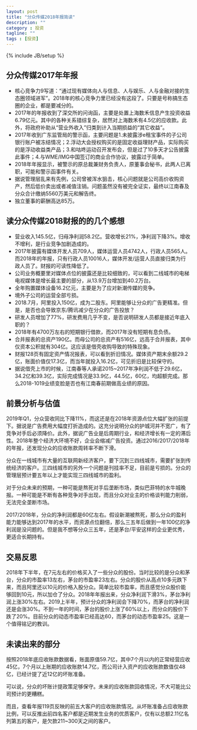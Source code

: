 ```yaml
---
layout: post
title: "分众传媒2018年报简读"
description: ""
category : 投资
tagline: ""
tags : [投资]
---
```

{% include JB/setup %}


## 分众传媒2017年年报

* 核心竞争力9写道：“通过现有媒体向人与信息、人与娱乐、人与金融对接的生态圈领域进军”。2018年的核心竞争力里已经没有这段了。只要是号称搞生态圈的企业，都是要减分的。
* 2017年的年报收到了深交所的问询函，主要是处置上海数禾信息产生投资收益6.79亿元。其中的各种关系错综复杂，居然对上海数禾有4.5亿的应收款。此外，将政府补助从“营业外收入”归类到计入当期损益的“其它收益”。
* 2017年收到广东监管局的警示函，主要问题是1.未披露涉e租宝事件的子公司银行账户被冻结情况；2.浮动大会授权购买的是固定收益理财产品，实际购买的是浮动收益类产品；3.和咕咚运动召开发布会，但是过了10多天才公告披露此事件；4.与WME/IMG中国签订的商业合作协议，披露过于简单。
* 2018年年报显示，被警示的原总裁兼财务负责人，原董事会秘书，此两人已离职，可能和警示函事件有关。
* 据说管理层乱来有先例，公司曾被浑水狙击，核心问题就是公司高价收购资产，然后低价卖出或者减值注销。问题虽然没有被完全证实，最终以江南春及分众合计缴纳5560万美元和解告终。
* 独立董事的薪酬高达85万。


## 读分众传媒2018财报的的几个感想

* 营业收入145.5亿，归母净利润58.2亿。营收增长21%，净利润下降3%。增收不增利，是行业竞争加剧造成的。
* 2017年披露有媒体开发人员709人，媒体运营人员4742人，行政人员565人。而2018年的年报，只有行政人员10016人，媒体开发/运营人员直接归类为行政人员了。财报的可读性降低了。
* 公司业务概要里对媒体点位的披露还是比较细致的，可以看到二线城市的电梯电视媒体是增长最主要的部分，从13.9万台增加到40.2万台。
* 全年购置媒体设备16.2亿元，主要是为了应对新潮传媒的竞争。
* 境外子公司的运营全部亏损。
* 2018.7月，阿里投入150亿，成为二股东。阿里能够让分众的广告更精准。但是，是否也会导致京东/腾讯减少在分众的广告投放？
* 研发人员增加了77%，研发费用几乎不变，是否说明研发人员都是接近年底入职的？
* 2018年有4700万左右的短期银行借款，而2017年没有短期有息负债。
* 合并报表的总资产190亿。而母公司的总资产有516亿，远高于合并报表，其中仅资本公积就有304亿。这应该是借壳收购导致的特殊现象。
* 财报128页有固定资产情况报表，可以看到折旧情况。媒体资产期末余额29.2亿，账面价值仅17.3亿，而当年就投入16.2亿，可见折旧是比较保守的。
* 据说借壳上市的时候，江南春等人承诺2015~2017年净利润不低于29.6亿，34.2亿和39.3亿，实际完成情况是33.9亿，44.5亿，60亿，均超额完成。那么2018-1019业绩变脸是否也有江南春前期做高业绩的原因。






## 前景分析与估值

2019年Q1，分众营收同比下降11%，而这还是在2018年资源点位大幅扩张的前提下。据说是广告费用大幅度打折造成的。这充分说明分众的护城河并不宽广，有了竞争对手后必须降价。此外，据说广告业是后周期行业，和经济增长有一定的滞后性。2018年整个经济大环境不好，企业会缩减广告投资。通过2016/2017/2018年的年报，还发现分众的应收账款周转率不断下滑。

分众在一线城市有大量的互联网新经济客户，要下沉到三四线城市，需要扩张到传统经济的客户。三四线城市的另外一个问题是刊挂率不足，目前是亏损的。分众的管理层预计要五年以上才能实现三四线城市的盈利。

对于分众未来的预期，一种可能是熬死对手后垄断市场，类似巴菲特的水牛城晚报。一种可能是不断有各种竞争对手出现，而且分众对业主的价格谈判能力削弱，无法完全垄断市场。

2017/2018年，分众的净利润都是60亿左右。假设新潮被熬死，那么分众的盈利能力能够达到2017年的水平，而资源点位翻倍，那么三五年后做到一年100亿的净利润是没问题的。但是我不想等分众三五年，还是茅台/平安这样的企业更优秀，更适合长期持有。


## 交易反思

2018年下半年，在7元左右的价格买入了一些分众的股份。当时比较的是分众和茅台，分众的市盈率13左右，茅台的市盈率23左右。分众的股价从高点10多元跌下来，而且阿里还以10元的价格入股分众。简单比较市盈率，而且感觉分众股价能够回到10元，所以加仓了分众。2018年年报出来，分众净利润下滑3%，茅台净利润上涨30%左右。2019上半年，预计分众的净利润会下降70%，而茅台的净利润还是会涨30%。不到一年的时间，茅台的股价上涨了60%以上，而分众的股价下跌了20%。目前分众的动态市盈率已经高达60，而茅台的动态市盈率25。这是一个值得铭记的教训。


## 未读出来的部分

按照2018年底应收账款数据看，账面原值59.7亿，其中7个月以内的正常经营应收45亿，7个月以上账期的应收账款14.7亿，而公司计入资产的应收账款数值仅48亿，已经计提了近12亿的坏账准备。

可以说，分众的坏账计提政策足够保守。未来的应收账款回收情况，不大可能比公司预计的更糟糕。

而且，查看年报119页反映的前五大客户的应收账款情况。从坏账准备占应收账款比例，可以反推出前四名客户都是近期发生业务的优质客户，仅有以总额2.11亿名列第五的客户，是欠款211~300天之间的客户。
